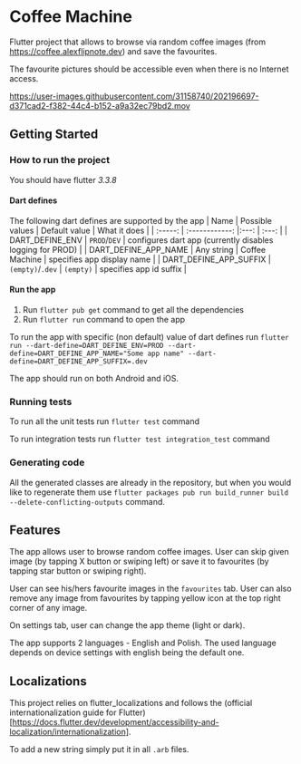# Coffee Machine

Flutter project that allows to browse via random coffee images (from https://coffee.alexflipnote.dev) and save the favourites.

The favourite pictures should be accessible even when there is no Internet access.



https://user-images.githubusercontent.com/31158740/202196697-d371cad2-f382-44c4-b152-a9a32ec79bd2.mov



## Getting Started

### How to run the project
You should have flutter *3.3.8*

#### Dart defines
The following dart defines are supported by the app
| Name | Possible values | Default value | What it does |
| :-----: | :------------: |:---: | :---: |
| DART_DEFINE_ENV | `PROD`/`DEV` | configures dart app (currently disables logging for PROD) |
| DART_DEFINE_APP_NAME | Any string   | Coffee Machine | specifies app display name |
| DART_DEFINE_APP_SUFFIX | `(empty)`/`.dev`   | `(empty)` | specifies app id suffix |

#### Run the app
1. Run `flutter pub get` command to get all the dependencies
2. Run `flutter run` command to open the app

To run the app with specific (non default) value of dart defines run
`flutter run --dart-define=DART_DEFINE_ENV=PROD --dart-define=DART_DEFINE_APP_NAME="Some app name" --dart-define=DART_DEFINE_APP_SUFFIX=.dev`

The app should run on both Android and iOS.

### Running tests
To run all the unit tests run `flutter test` command

To run integration tests run `flutter test integration_test` command

### Generating code
All the generated classes are already in the repository, but when you would like to regenerate them
use `flutter packages pub run build_runner build --delete-conflicting-outputs` command.

## Features
The app allows user to browse random coffee images. User can skip given image (by tapping X button or swiping left)
or save it to favourites (by tapping star button or swiping right).

User can see his/hers favourite images in the `favourites` tab. User can also remove any image from 
favourites by tapping yellow icon at the top right corner of any image.

On settings tab, user can change the app theme (light or dark).

The app supports 2 languages - English and Polish. The used language depends on device settings
with english being the default one.

## Localizations
This project relies on flutter_localizations and follows the 
(official internationalization guide for Flutter)[https://docs.flutter.dev/development/accessibility-and-localization/internationalization].

To add a new string simply put it in all `.arb` files.
